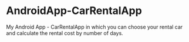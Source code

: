# AndroidApp-CarRentalApp
My Android App - CarRentalApp in which you can choose your rental car and calculate the rental cost by number of days.
